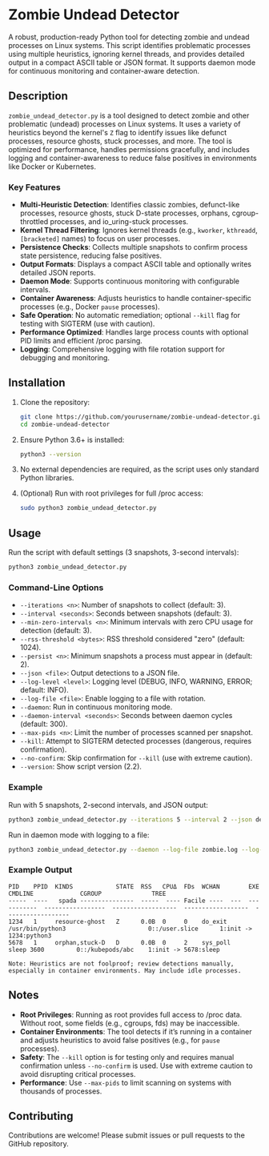 # Zombie Undead Detector

A robust, production-ready Python tool for detecting zombie and undead processes on Linux systems. This script identifies problematic processes using multiple heuristics, ignoring kernel threads, and provides detailed output in a compact ASCII table or JSON format. It supports daemon mode for continuous monitoring and container-aware detection.

## Description

`zombie_undead_detector.py` is a tool designed to detect zombie and other problematic (undead) processes on Linux systems. It uses a variety of heuristics beyond the kernel's `Z` flag to identify issues like defunct processes, resource ghosts, stuck processes, and more. The tool is optimized for performance, handles permissions gracefully, and includes logging and container-awareness to reduce false positives in environments like Docker or Kubernetes.

### Key Features
- **Multi-Heuristic Detection**: Identifies classic zombies, defunct-like processes, resource ghosts, stuck D-state processes, orphans, cgroup-throttled processes, and io_uring-stuck processes.
- **Kernel Thread Filtering**: Ignores kernel threads (e.g., `kworker`, `kthreadd`, `[bracketed]` names) to focus on user processes.
- **Persistence Checks**: Collects multiple snapshots to confirm process state persistence, reducing false positives.
- **Output Formats**: Displays a compact ASCII table and optionally writes detailed JSON reports.
- **Daemon Mode**: Supports continuous monitoring with configurable intervals.
- **Container Awareness**: Adjusts heuristics to handle container-specific processes (e.g., Docker `pause` processes).
- **Safe Operation**: No automatic remediation; optional `--kill` flag for testing with SIGTERM (use with caution).
- **Performance Optimized**: Handles large process counts with optional PID limits and efficient /proc parsing.
- **Logging**: Comprehensive logging with file rotation support for debugging and monitoring.

## Installation

1. Clone the repository:
   ```bash
   git clone https://github.com/yourusername/zombie-undead-detector.git
   cd zombie-undead-detector
   ```

2. Ensure Python 3.6+ is installed:
   ```bash
   python3 --version
   ```

3. No external dependencies are required, as the script uses only standard Python libraries.

4. (Optional) Run with root privileges for full /proc access:
   ```bash
   sudo python3 zombie_undead_detector.py
   ```

## Usage

Run the script with default settings (3 snapshots, 3-second intervals):
```bash
python3 zombie_undead_detector.py
```

### Command-Line Options
- `--iterations <n>`: Number of snapshots to collect (default: 3).
- `--interval <seconds>`: Seconds between snapshots (default: 3).
- `--min-zero-intervals <n>`: Minimum intervals with zero CPU usage for detection (default: 3).
- `--rss-threshold <bytes>`: RSS threshold considered "zero" (default: 1024).
- `--persist <n>`: Minimum snapshots a process must appear in (default: 2).
- `--json <file>`: Output detections to a JSON file.
- `--log-level <level>`: Logging level (DEBUG, INFO, WARNING, ERROR; default: INFO).
- `--log-file <file>`: Enable logging to a file with rotation.
- `--daemon`: Run in continuous monitoring mode.
- `--daemon-interval <seconds>`: Seconds between daemon cycles (default: 300).
- `--max-pids <n>`: Limit the number of processes scanned per snapshot.
- `--kill`: Attempt to SIGTERM detected processes (dangerous, requires confirmation).
- `--no-confirm`: Skip confirmation for `--kill` (use with extreme caution).
- `--version`: Show script version (2.2).

### Example
Run with 5 snapshots, 2-second intervals, and JSON output:
```bash
python3 zombie_undead_detector.py --iterations 5 --interval 2 --json detections.json
```

Run in daemon mode with logging to a file:
```bash
python3 zombie_undead_detector.py --daemon --log-file zombie.log --log-level DEBUG
```

### Example Output
```plaintext
PID    PPID  KINDS            STATE  RSS   CPUΔ  FDs  WCHAN        EXE                CMDLINE             CGROUP              TREE
-----  ----   spada ---------------  -----  ---- Facile ----  ---  -----------  -----------------  ------------------  ------------------  ------------------
1234   1     resource-ghost   Z      0.0B  0     0    do_exit      /usr/bin/python3                       0::/user.slice      1:init -> 1234:python3
5678   1     orphan,stuck-D   D      0.0B  0     2    sys_poll                        sleep 3600         0::/kubepods/abc    1:init -> 5678:sleep

Note: Heuristics are not foolproof; review detections manually, especially in container environments. May include idle processes.
```

## Notes
- **Root Privileges**: Running as root provides full access to /proc data. Without root, some fields (e.g., cgroups, fds) may be inaccessible.
- **Container Environments**: The tool detects if it’s running in a container and adjusts heuristics to avoid false positives (e.g., for `pause` processes).
- **Safety**: The `--kill` option is for testing only and requires manual confirmation unless `--no-confirm` is used. Use with extreme caution to avoid disrupting critical processes.
- **Performance**: Use `--max-pids` to limit scanning on systems with thousands of processes.


## Contributing
Contributions are welcome! Please submit issues or pull requests to the GitHub repository.
